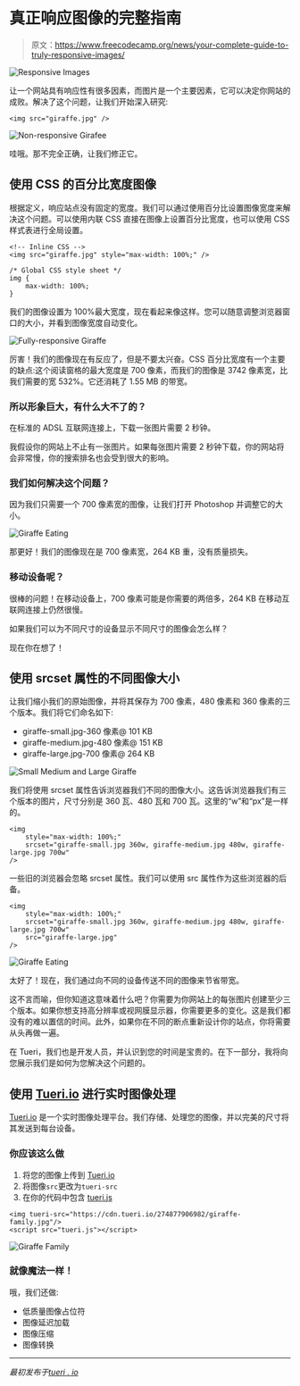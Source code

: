 # 真正响应图像的完整指南

> 原文：<https://www.freecodecamp.org/news/your-complete-guide-to-truly-responsive-images/>

![Responsive Images](img/c8c3b8fea0020ffdd51b51b960582c56.png)

让一个网站具有响应性有很多因素，而图片是一个主要因素，它可以决定你网站的成败。解决了这个问题，让我们开始深入研究:

```
<img src="giraffe.jpg" /> 
```

![Non-responsive Girafee](img/e075e3562c20f3d2bdf1485c90e902de.png)

哇哦。那不完全正确，让我们修正它。

## 使用 CSS 的百分比宽度图像

根据定义，响应站点没有固定的宽度。我们可以通过使用百分比设置图像宽度来解决这个问题。可以使用内联 CSS 直接在图像上设置百分比宽度，也可以使用 CSS 样式表进行全局设置。

```
<!-- Inline CSS -->
<img src="giraffe.jpg" style="max-width: 100%;" /> 
```

```
/* Global CSS style sheet */
img {
    max-width: 100%;
} 
```

我们的图像设置为 100%最大宽度，现在看起来像这样。您可以随意调整浏览器窗口的大小，并看到图像宽度自动变化。

![Fully-responsive Giraffe](img/569b7bd581dbf3c4153133643c711eca.png)

厉害！我们的图像现在有反应了，但是不要太兴奋。CSS 百分比宽度有一个主要的缺点:这个阅读窗格的最大宽度是 700 像素，而我们的图像是 3742 像素宽，比我们需要的宽 532%。它还消耗了 1.55 MB 的带宽。

### 所以形象巨大，有什么大不了的？

在标准的 ADSL 互联网连接上，下载一张图片需要 2 秒钟。

我假设你的网站上不止有一张图片。如果每张图片需要 2 秒钟下载，你的网站将会非常慢，你的搜索排名也会受到很大的影响。

### 我们如何解决这个问题？

因为我们只需要一个 700 像素宽的图像，让我们打开 Photoshop 并调整它的大小。

![Giraffe Eating](img/569b7bd581dbf3c4153133643c711eca.png)

那更好！我们的图像现在是 700 像素宽，264 KB 重，没有质量损失。

### 移动设备呢？

很棒的问题！在移动设备上，700 像素可能是你需要的两倍多，264 KB 在移动互联网连接上仍然很慢。

如果我们可以为不同尺寸的设备显示不同尺寸的图像会怎么样？

现在你在想了！

## 使用 srcset 属性的不同图像大小

让我们缩小我们的原始图像，并将其保存为 700 像素，480 像素和 360 像素的三个版本。我们将它们命名如下:

*   giraffe-small.jpg-360 像素@ 101 KB
*   giraffe-medium.jpg-480 像素@ 151 KB
*   giraffe-large.jpg-700 像素@ 264 KB

![Small Medium and Large Giraffe](img/47b0a4525932df64d92d833307fc20cc.png)

我们将使用 srcset 属性告诉浏览器我们不同的图像大小。这告诉浏览器我们有三个版本的图片，尺寸分别是 360 瓦、480 瓦和 700 瓦。这里的“w”和“px”是一样的。

```
<img 
    style="max-width: 100%;"
    srcset="giraffe-small.jpg 360w, giraffe-medium.jpg 480w, giraffe-large.jpg 700w"
/> 
```

一些旧的浏览器会忽略 srcset 属性。我们可以使用 src 属性作为这些浏览器的后备。

```
<img 
    style="max-width: 100%;"
    srcset="giraffe-small.jpg 360w, giraffe-medium.jpg 480w, giraffe-large.jpg 700w"
    src="giraffe-large.jpg"
/> 
```

![Giraffe Eating](img/569b7bd581dbf3c4153133643c711eca.png)

太好了！现在，我们通过向不同的设备传送不同的图像来节省带宽。

这不言而喻，但你知道这意味着什么吧？你需要为你网站上的每张图片创建至少三个版本。如果你想支持高分辨率或视网膜显示器，你需要更多的变化。这是我们都没有的难以置信的时间。此外，如果你在不同的断点重新设计你的站点，你将需要从头再做一遍。

在 Tueri，我们也是开发人员，并认识到您的时间是宝贵的。在下一部分，我将向您展示我们是如何为您解决这个问题的。

## 使用 [Tueri.io](https://tueri.io) 进行实时图像处理

[Tueri.io](https://tueri.io) 是一个实时图像处理平台。我们存储、处理您的图像，并以完美的尺寸将其发送到每台设备。

### 你应该这么做

1.  将您的图像上传到 [Tueri.io](https://tueri.io)
2.  将图像`src`更改为`tueri-src`
3.  在你的代码中包含 [tueri.js](https://github.com/tueriapp/vanilla-tueri)

```
<img tueri-src="https://cdn.tueri.io/274877906982/giraffe-family.jpg"/>
<script src="tueri.js"></script> 
```

![Giraffe Family](img/3e0ad5715d8f0aaf2c82430a81310c28.png)

### 就像魔法一样！

哦，我们还做:

*   低质量图像占位符
*   图像延迟加载
*   图像压缩
*   图像转换

* * *

*最初发布于[tueri . io](https://tueri.io/blog/2019-03-27-your-complete-guide-to-truly-responsive-images/?utm_source=Freecodecamp&utm_medium=Post&utm_campaign=)*